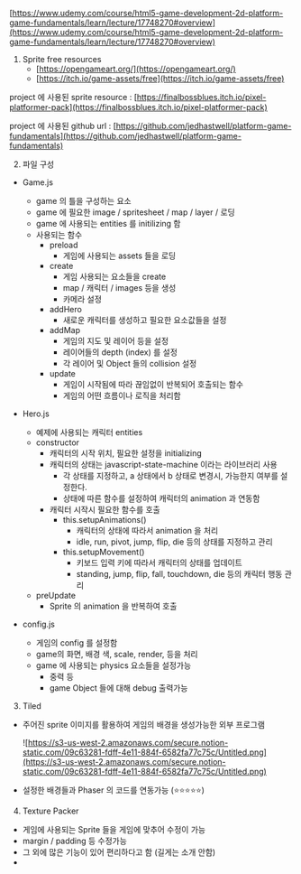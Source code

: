 [https://www.udemy.com/course/html5-game-development-2d-platform-game-fundamentals/learn/lecture/17748270#overview](https://www.udemy.com/course/html5-game-development-2d-platform-game-fundamentals/learn/lecture/17748270#overview)

1. Sprite free resources
   - [https://opengameart.org/](https://opengameart.org/)
   - [https://itch.io/game-assets/free](https://itch.io/game-assets/free)

project 에 사용된 sprite resource : [https://finalbossblues.itch.io/pixel-platformer-pack](https://finalbossblues.itch.io/pixel-platformer-pack)

project 에 사용된 github url : [https://github.com/jedhastwell/platform-game-fundamentals](https://github.com/jedhastwell/platform-game-fundamentals)

2. 파일 구성

- Game.js
  - game 의 틀을 구성하는 요소
  - game 에 필요한 image / spritesheet / map / layer / 로딩
  - game 에 사용되는 entities 를 initilizing 함
  - 사용되는 함수
    - preload
      - 게임에 사용되는 assets 들을 로딩
    - create
      - 게임 사용되는 요소들을 create
      - map / 캐릭터 / images 등을 생성
      - 카메라 설정
    - addHero
      - 새로운 캐릭터를 생성하고 필요한 요소값들을 설정
    - addMap
      - 게임의 지도 및 레이어 등을 설정
      - 레이어들의 depth (index) 를 설정
      - 각 레이어 및 Object 들의 collision 설정
    - update
      - 게임이 시작됨에 따라 끊임없이 반복되어 호출되는 함수
      - 게임의 어떤 흐름이나 로직을 처리함
- Hero.js

  - 예제에 사용되는 캐릭터 entities
  - constructor
    - 캐릭터의 시작 위치, 필요한 설정을 initializing
    - 캐릭터의 상태는 javascript-state-machine 이라는 라이브러리 사용
      - 각 상태를 지정하고, a 상태에서 b 상태로 변경시, 가능한지 여부를 설정한다.
      - 상태에 따른 함수를 설정하여 캐릭터의 animation 과 연동함
    - 캐릭터 시작시 필요한 함수를 호출
      - this.setupAnimations()
        - 캐릭터의 상태에 따라서 animation 을 처리
        - idle, run, pivot, jump, flip, die 등의 상태를 지정하고 관리
      - this.setupMovement()
        - 키보드 입력 키에 따라서 캐릭터의 상태를 업데이트
        - standing, jump, flip, fall, touchdown, die 등의 캐릭터 행동 관리
  - preUpdate
    - Sprite 의 animation 을 반복하여 호출

- config.js
  - 게임의 config 를 설정함
  - game의 화면, 배경 색, scale, render, 등을 처리
  - game 에 사용되는 physics 요소들을 설정가능
    - 중력 등
    - game Object 들에 대해 debug 출력가능

3. Tiled

- 주어진 sprite 이미지를 활용하여 게임의 배경을 생성가능한 외부 프로그램

  ![https://s3-us-west-2.amazonaws.com/secure.notion-static.com/09c63281-fdff-4e11-884f-6582fa77c75c/Untitled.png](https://s3-us-west-2.amazonaws.com/secure.notion-static.com/09c63281-fdff-4e11-884f-6582fa77c75c/Untitled.png)

- 설정한 배경들과 Phaser 의 코드를 연동가능 (⭐️⭐️⭐️⭐️⭐️)

4. Texture Packer

- 게임에 사용되는 Sprite 들을 게임에 맞추어 수정이 가능
- margin / padding 등 수정가능
- 그 외에 많은 기능이 있어 편리하다고 함 (길게는 소개 안함)
-
